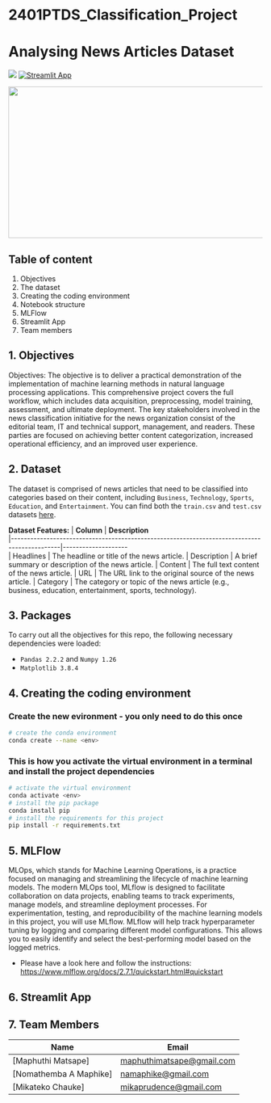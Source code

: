 # 2401PTDS_Classification_Project

# Analysing News Articles Dataset


![](https://img.shields.io/badge/Python-3776AB.svg?style=for-the-badge&logo=Python&logoColor=white) [![Streamlit App](https://static.streamlit.io/badges/streamlit_badge_black_white.svg)](URL_TO_YOUR_APP)

<div id="main image" align="center">
  <img src="https://github.com/ereshia/2401FTDS_Classification_Project/blob/main/announcement-article-articles-copy-coverage.jpg" width="550" height="300" alt=""/>
</div>

## Table of content
1. Objectives 
2. The dataset 
3. Creating the coding environment 
4. Notebook structure 
5. MLFlow 
6. Streamlit App
7. Team members 

## 1. Objectives  <a class="anchor" id="project-description"></a>
Objectives: The objective is to deliver a practical demonstration of the implementation of machine learning methods in natural language processing applications. This comprehensive project covers the full workflow, which includes data acquisition, preprocessing, model training, assessment, and ultimate deployment. The key stakeholders involved in the news classification initiative for the news organization consist of the editorial team, IT and technical support, management, and readers. These parties are focused on achieving better content categorization, increased operational efficiency, and an improved user experience.




## 2. Dataset <a class="anchor" id="dataset"></a>
The dataset is comprised of news articles that need to be classified into categories based on their content, including `Business`, `Technology`, `Sports`, `Education`, and `Entertainment`. You can find both the `train.csv` and `test.csv` datasets [here](https://github.com/Jana-Liebenberg/2401PTDS_Classification_Project/tree/main/Data/processed). 

**Dataset Features:**
| **Column**                                                                                  | **Description**              
|---------------------------------------------------------------------------------------------|--------------------   
| Headlines   | 	The headline or title of the news article.
| Description | A brief summary or description of the news article.
| Content | The full text content of the news article.
| URL | The URL link to the original source of the news article.
| Category | The category or topic of the news article (e.g., business, education, entertainment, sports, technology).

## 3. Packages <a class="anchor" id="packages"></a>

To carry out all the objectives for this repo, the following necessary dependencies were loaded:
+ `Pandas 2.2.2` and `Numpy 1.26`
+ `Matplotlib 3.8.4`
 

## 4. Creating the coding environment  <a class="anchor" id="environment"></a>



### Create the new evironment - you only need to do this once

```bash
# create the conda environment
conda create --name <env>
```

### This is how you activate the virtual environment in a terminal and install the project dependencies

```bash
# activate the virtual environment
conda activate <env>
# install the pip package
conda install pip
# install the requirements for this project
pip install -r requirements.txt
```
## 5. MLFlow<a class="anchor" id="mlflow"></a>

MLOps, which stands for Machine Learning Operations, is a practice focused on managing and streamlining the lifecycle of machine learning models. The modern MLOps tool, MLflow is designed to facilitate collaboration on data projects, enabling teams to track experiments, manage models, and streamline deployment processes. For experimentation, testing, and reproducibility of the machine learning models in this project, you will use MLflow. MLflow will help track hyperparameter tuning by logging and comparing different model configurations. This allows you to easily identify and select the best-performing model based on the logged metrics.

- Please have a look here and follow the instructions: https://www.mlflow.org/docs/2.7.1/quickstart.html#quickstart

## 6. Streamlit App

## 7. Team Members<a class="anchor" id="team-members"></a>

| Name                                                                                        |  Email              
|---------------------------------------------------------------------------------------------|--------------------             
| [Maphuthi Matsape]                                                                          | maphuthimatsape@gmail.com
| [Nomathemba A Maphike]                                                                      | namaphike@gmail.com
| [Mikateko Chauke]                                                                           | mikaprudence@gmail.com




